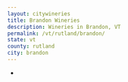 ```yaml
---
layout: citywineries
title: Brandon Wineries
description: Wineries in Brandon, VT
permalink: /vt/rutland/brandon/
state: vt
county: rutland
city: brandon
---
```

-
